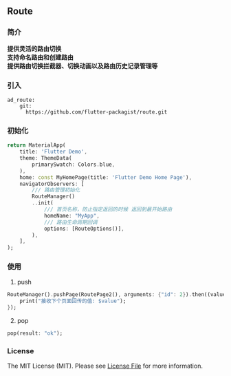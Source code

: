 ## Route

### 简介
**提供灵活的路由切换**  
**支持命名路由和创建路由**  
**提供路由切换拦截器、切换动画以及路由历史记录管理等**  

### 引入
```
ad_route:
    git:
      https://github.com/flutter-packagist/route.git
```

### 初始化
```dart
return MaterialApp(
    title: 'Flutter Demo',
    theme: ThemeData(
        primarySwatch: Colors.blue,
    ),
    home: const MyHomePage(title: 'Flutter Demo Home Page'),
    navigatorObservers: [
        /// 路由管理初始化
        RouteManager()
        ..init(
            /// 首页名称，防止指定返回的时候 返回到最开始路由
            homeName: "MyApp",
            /// 路由生命周期回调
            options: [RouteOptions()],
        ),
    ],
);
```

### 使用
1. push
```dart
RouteManager().pushPage(RoutePage2(), arguments: {"id": 2}).then((value){
    print("接收下个页面回传的值: $value");
});
```

2. pop
```dart
pop(result: "ok");
```

### License
The MIT License (MIT). Please see [License File](LICENSE) for more information.


